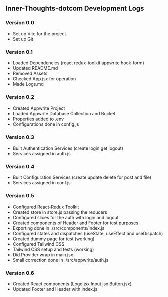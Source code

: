 ## Inner-Thoughts-dotcom Development Logs

### Version 0.0
- Set up Vite for the project
- Set up Git

### Version 0.1
- Loaded Dependencies (react redux-toolkit appwrite hook-form)
- Updated README.md
- Removed Assets
- Checked App.jsx for operation
- Made Logs.md

### Version 0.2
- Created Appwrite Project
- Loaded Appwrite Database Collection and Bucket
- Properties added to .env
- Configurations done in config.js

### Version 0.3
- Built Authentication Services (create login get logout)
- Services assigned in auth.js

### Version 0.4
- Built Configuration Services (create update delete for post and file)
- Services assigned in conf.js

### Version 0.5
- Configured React-Redux Toolkit
- Created store in store.js passing the reducers
- Configured slices for the auth with login and logout
- Created components of Header and Footer for test purposes
- Exporting done in ./src/components/index.js
- Configured states and dispatches (useState, useEffect and useDispatch)
- Created dummy page for test (working)
- Configured Tailwind CSS
- Tailwind CSS setup and tests (working)
- Did Provider wrap in main.jsx
- Small correction done in ./src/appwrite/auth.js

### Version 0.6
- Created React components (Logo.jsx Input.jsx Button.jsx)
- Updated Footer and Header with index.js